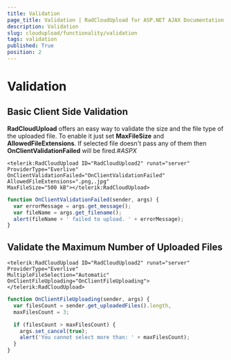 ```yaml
---
title: Validation
page_title: Validation | RadCloudUpload for ASP.NET AJAX Documentation
description: Validation
slug: cloudupload/functionality/validation
tags: validation
published: True
position: 2
---
```


# Validation



## Basic Client Side Validation

**RadCloudUpload** offers an easy way to validate the size and the file type of the uploaded file. To enable it just set **MaxFileSize** and **AllowedFileExtensions**. If selected file doesn't pass any of them then **OnClientValidationFailed** will be fired.#_ASPX_

````ASPNET		
<telerik:RadCloudUpload ID="RadCloudUpload2" runat="server" ProviderType="Everlive"
OnClientValidationFailed="OnClientValidationFailed" AllowedFileExtensions=".png,.jpg"
MaxFileSize="500 kB"></telerik:RadCloudUpload>
````                

````JavaScript	
function OnClientValidationFailed(sender, args) {
  var errorMessage = args.get_message();
  var fileName = args.get_filename();
  alert(fileName + ' failed to upload. ' + errorMessage);
}
````                



## Validate the Maximum Number of Uploaded Files

````ASPNET	
<telerik:RadCloudUpload ID="RadCloudUpload2" runat="server" ProviderType="Everlive"
MultipleFileSelection="Automatic" OnClientFileUploading="OnClientFileUploading">
</telerik:RadCloudUpload>
````                

````JavaScript	
function OnClientFileUploading(sender, args) {
  var filesCount = sender.get_uploadedFiles().length,
  maxFilesCount = 3;

  if (filesCount > maxFilesCount) {
	args.set_cancel(true);
	alert('You cannot select more than: ' + maxFilesCount);
  }
}
````
                


